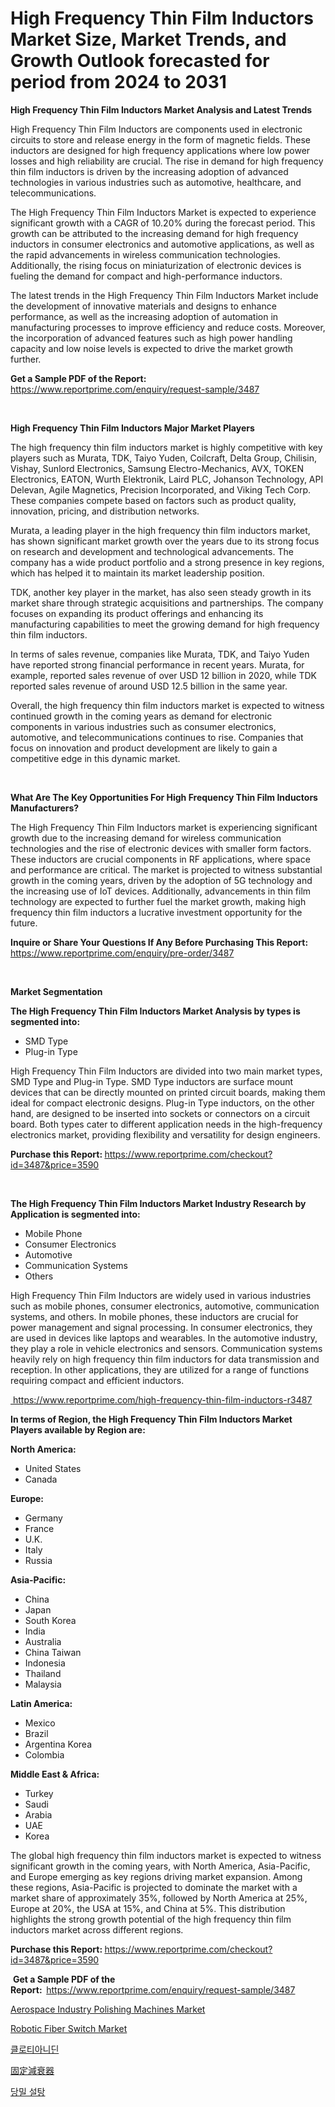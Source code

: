 <p><h1>High Frequency Thin Film Inductors Market Size, Market Trends, and Growth Outlook forecasted for period from 2024 to 2031</h1></p><p><strong>High Frequency Thin Film Inductors Market Analysis and Latest Trends</strong></p>
<p><p>High Frequency Thin Film Inductors are components used in electronic circuits to store and release energy in the form of magnetic fields. These inductors are designed for high frequency applications where low power losses and high reliability are crucial. The rise in demand for high frequency thin film inductors is driven by the increasing adoption of advanced technologies in various industries such as automotive, healthcare, and telecommunications.</p><p>The High Frequency Thin Film Inductors Market is expected to experience significant growth with a CAGR of 10.20% during the forecast period. This growth can be attributed to the increasing demand for high frequency inductors in consumer electronics and automotive applications, as well as the rapid advancements in wireless communication technologies. Additionally, the rising focus on miniaturization of electronic devices is fueling the demand for compact and high-performance inductors.</p><p>The latest trends in the High Frequency Thin Film Inductors Market include the development of innovative materials and designs to enhance performance, as well as the increasing adoption of automation in manufacturing processes to improve efficiency and reduce costs. Moreover, the incorporation of advanced features such as high power handling capacity and low noise levels is expected to drive the market growth further.</p></p>
<p><strong>Get a Sample PDF of the Report:&nbsp;</strong> <a href="https://www.reportprime.com/enquiry/request-sample/3487">https://www.reportprime.com/enquiry/request-sample/3487</a></p>
<p>&nbsp;</p>
<p><strong>High Frequency Thin Film Inductors Major Market Players</strong></p>
<p><p>The high frequency thin film inductors market is highly competitive with key players such as Murata, TDK, Taiyo Yuden, Coilcraft, Delta Group, Chilisin, Vishay, Sunlord Electronics, Samsung Electro-Mechanics, AVX, TOKEN Electronics, EATON, Wurth Elektronik, Laird PLC, Johanson Technology, API Delevan, Agile Magnetics, Precision Incorporated, and Viking Tech Corp. These companies compete based on factors such as product quality, innovation, pricing, and distribution networks.</p><p>Murata, a leading player in the high frequency thin film inductors market, has shown significant market growth over the years due to its strong focus on research and development and technological advancements. The company has a wide product portfolio and a strong presence in key regions, which has helped it to maintain its market leadership position.</p><p>TDK, another key player in the market, has also seen steady growth in its market share through strategic acquisitions and partnerships. The company focuses on expanding its product offerings and enhancing its manufacturing capabilities to meet the growing demand for high frequency thin film inductors.</p><p>In terms of sales revenue, companies like Murata, TDK, and Taiyo Yuden have reported strong financial performance in recent years. Murata, for example, reported sales revenue of over USD 12 billion in 2020, while TDK reported sales revenue of around USD 12.5 billion in the same year.</p><p>Overall, the high frequency thin film inductors market is expected to witness continued growth in the coming years as demand for electronic components in various industries such as consumer electronics, automotive, and telecommunications continues to rise. Companies that focus on innovation and product development are likely to gain a competitive edge in this dynamic market.</p></p>
<p>&nbsp;</p>
<p><strong>What Are The Key Opportunities For High Frequency Thin Film Inductors Manufacturers?</strong></p>
<p><p>The High Frequency Thin Film Inductors market is experiencing significant growth due to the increasing demand for wireless communication technologies and the rise of electronic devices with smaller form factors. These inductors are crucial components in RF applications, where space and performance are critical. The market is projected to witness substantial growth in the coming years, driven by the adoption of 5G technology and the increasing use of IoT devices. Additionally, advancements in thin film technology are expected to further fuel the market growth, making high frequency thin film inductors a lucrative investment opportunity for the future.</p></p>
<p><strong>Inquire or Share Your Questions If Any Before Purchasing This Report:</strong> <a href="https://www.reportprime.com/enquiry/pre-order/3487">https://www.reportprime.com/enquiry/pre-order/3487</a></p>
<p>&nbsp;</p>
<p><strong>Market Segmentation</strong></p>
<p><strong>The High Frequency Thin Film Inductors Market Analysis by types is segmented into:</strong></p>
<p><ul><li>SMD Type</li><li>Plug-in Type</li></ul></p>
<p><p>High Frequency Thin Film Inductors are divided into two main market types, SMD Type and Plug-in Type. SMD Type inductors are surface mount devices that can be directly mounted on printed circuit boards, making them ideal for compact electronic designs. Plug-in Type inductors, on the other hand, are designed to be inserted into sockets or connectors on a circuit board. Both types cater to different application needs in the high-frequency electronics market, providing flexibility and versatility for design engineers.</p></p>
<p><strong>Purchase this Report:&nbsp;</strong><a href="https://www.reportprime.com/checkout?id=3487&price=3590">https://www.reportprime.com/checkout?id=3487&price=3590</a></p>
<p>&nbsp;</p>
<p><strong>The High Frequency Thin Film Inductors Market Industry Research by Application is segmented into:</strong></p>
<p><ul><li>Mobile Phone</li><li>Consumer Electronics</li><li>Automotive</li><li>Communication Systems</li><li>Others</li></ul></p>
<p><p>High Frequency Thin Film Inductors are widely used in various industries such as mobile phones, consumer electronics, automotive, communication systems, and others. In mobile phones, these inductors are crucial for power management and signal processing. In consumer electronics, they are used in devices like laptops and wearables. In the automotive industry, they play a role in vehicle electronics and sensors. Communication systems heavily rely on high frequency thin film inductors for data transmission and reception. In other applications, they are utilized for a range of functions requiring compact and efficient inductors.</p></p>
<p><a href="https://www.reportprime.com/high-frequency-thin-film-inductors-r3487">&nbsp;https://www.reportprime.com/high-frequency-thin-film-inductors-r3487</a></p>
<p><strong>In terms of Region, the High Frequency Thin Film Inductors Market Players available by Region are:</strong></p>
<p>
    <p> <strong> North America: </strong>
        <ul>
            <li>United States</li>
            <li>Canada</li>
        </ul>
        </p> 
    <p> <strong> Europe: </strong>
        <ul>
            <li>Germany</li>
            <li>France</li>
            <li>U.K.</li>
            <li>Italy</li>
            <li>Russia</li>
        </ul>
        </p> 
    <p> <strong> Asia-Pacific: </strong>
        <ul>
            <li>China</li>
            <li>Japan</li>
            <li>South Korea</li>
            <li>India</li>
            <li>Australia</li>
            <li>China Taiwan</li>
            <li>Indonesia</li>
            <li>Thailand</li>
            <li>Malaysia</li>
        </ul>
        </p> 
    <p> <strong> Latin America: </strong>
        <ul>
            <li>Mexico</li>
            <li>Brazil</li>
            <li>Argentina Korea</li>
            <li>Colombia</li>
        </ul>
        </p> 
    <p> <strong> Middle East & Africa: </strong>
        <ul>
            <li>Turkey</li>
            <li>Saudi</li>
            <li>Arabia</li>
            <li>UAE</li>
            <li>Korea</li>
        </ul>
    </p>
    </p>
<p><p>The global high frequency thin film inductors market is expected to witness significant growth in the coming years, with North America, Asia-Pacific, and Europe emerging as key regions driving market expansion. Among these regions, Asia-Pacific is projected to dominate the market with a market share of approximately 35%, followed by North America at 25%, Europe at 20%, the USA at 15%, and China at 5%. This distribution highlights the strong growth potential of the high frequency thin film inductors market across different regions.</p></p>
<p><strong>Purchase this Report: </strong><a href="https://www.reportprime.com/checkout?id=3487&price=3590">https://www.reportprime.com/checkout?id=3487&price=3590</a></p>
<p>&nbsp;<strong>Get a Sample PDF of the Report:&nbsp;&nbsp;</strong><a href="https://www.reportprime.com/enquiry/request-sample/3487">https://www.reportprime.com/enquiry/request-sample/3487</a></p>
<p><strong></strong></p>
<p><p><a href="https://www.linkedin.com/pulse/aerospace-industry-polishing-machines-market-outlook-lk0wc">Aerospace Industry Polishing Machines Market</a></p><p><a href="https://medium.com/@amyjacobi/robotic-fiber-switch-market-trends-focusing-on-robotic-fiber-switch-market-insight-and-forecast-8216859550c5">Robotic Fiber Switch Market</a></p><p><a href="https://medium.com/@perkinscortes11/%ED%81%B4%EB%A1%9C%EC%8B%9C%EC%95%84%EB%8B%88%EB%94%98-%EC%8B%9C%EC%9E%A5-2024%EB%85%84%EB%B6%80%ED%84%B0-2031%EB%85%84%EA%B9%8C%EC%A7%80%EC%9D%98-%EC%82%B0%EC%97%85-%ED%8A%B8%EB%A0%8C%EB%93%9C%EC%99%80-%EC%98%88%EC%B8%A1-c2678ffae992">클로티아니딘</a></p><p><a href="https://github.com/nxboeu02965442/Market-Research-Report-List-3/blob/main/269689634545.md">固定減衰器</a></p><p><a href="https://medium.com/@dannellburge39/%EA%B8%80%EB%A1%9C%EB%B2%8C-%EB%AA%B0%EB%9E%98%EC%8A%A4-%EC%8A%88%EA%B0%80-%EC%8B%9C%EC%9E%A5-%EB%B6%84%EC%84%9D-%ED%8A%B8%EB%A0%8C%EB%93%9C-%EC%98%88%EC%B8%A1-%EB%B0%8F-%EC%84%B1%EC%9E%A5-%EA%B8%B0%ED%9A%8C-2024-2031-%EC%9D%84-%EB%8B%A4%EB%A3%AC-184-%ED%8E%98%EC%9D%B4%EC%A7%80-%EB%B3%B4%EA%B3%A0%EC%84%9C-a930f7884029">당밀 설탕</a></p></p>